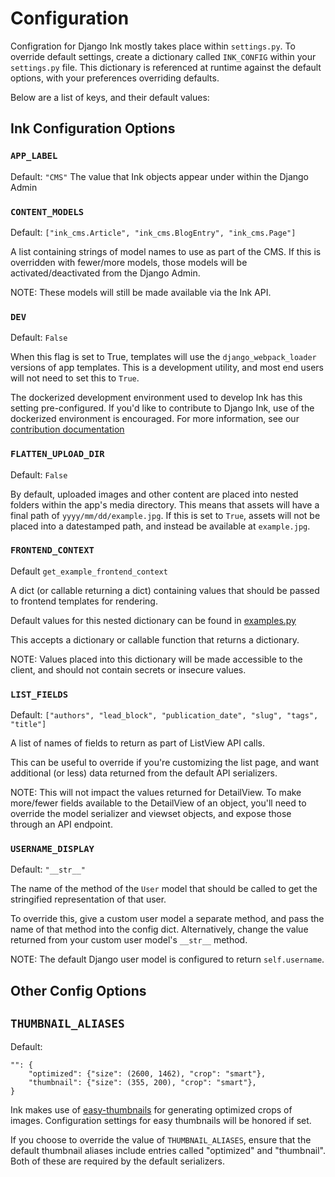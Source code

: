 # Configuration

Configration for Django Ink mostly takes place within `settings.py`. To override default
settings, create a dictionary called `INK_CONFIG` within your `settings.py` file. This
dictionary is referenced at runtime against the default options, with your preferences
overriding defaults.

Below are a list of keys, and their default values:

## Ink Configuration Options

### `APP_LABEL`
Default: `"CMS"`
The value that Ink objects appear under within the Django Admin

### `CONTENT_MODELS`
Default: `["ink_cms.Article", "ink_cms.BlogEntry", "ink_cms.Page"]`

A list containing strings of model names to use as part of the CMS. If this is
overridden with fewer/more models, those models will be activated/deactivated from
the Django Admin.

NOTE: These models will still be made available via the Ink API.

### `DEV`
Default: `False`

When this flag is set to True, templates will use the `django_webpack_loader`
versions of app templates. This is a development utility, and most end users will
not need to set this to `True`.

The dockerized development environment used to develop Ink has this setting
pre-configured. If you'd like to contribute to Django Ink, use of the dockerized
environment is encouraged. For more information, see our
[contribution documentation](contributing.md)

### `FLATTEN_UPLOAD_DIR`
Default: `False`

By default, uploaded images and other content are placed into nested folders
within the app's media directory. This means that assets will have a final path
of `yyyy/mm/dd/example.jpg`. If this is set to `True`, assets will not be placed
into a datestamped path, and instead be available at `example.jpg`. 

### `FRONTEND_CONTEXT`
Default `get_example_frontend_context`

A dict (or callable returning a dict) containing values that should
be passed to frontend templates for rendering.

Default values for this nested dictionary can be found
in [examples.py](../backend/ink_cms/examples.py)

This accepts a dictionary or callable function that returns a dictionary.

NOTE: Values placed into this dictionary will be made accessible to the client,
and should not contain secrets or insecure values.

### `LIST_FIELDS`
Default: `["authors", "lead_block", "publication_date", "slug", "tags", "title"]`

A list of names of fields to return as part of ListView API calls.

This can be useful to override if you're customizing the list page, and want
additional (or less) data returned from the default API serializers.

NOTE: This will not impact the values returned for DetailView. To make more/fewer
fields available to the DetailView of an object, you'll need to override the model
serializer and viewset objects, and expose those through an API endpoint.

### `USERNAME_DISPLAY`
Default: `"__str__"`

The name of the method of the `User` model that should be called to get the
stringified representation of that user.

To override this, give a custom user model a separate method, and pass the name
of that method into the config dict. Alternatively, change the value returned from
your custom user model's `__str__` method.

NOTE: The default Django user model is configured to return `self.username`.

## Other Config Options

## `THUMBNAIL_ALIASES`
Default:
```
"": {
    "optimized": {"size": (2600, 1462), "crop": "smart"},
    "thumbnail": {"size": (355, 200), "crop": "smart"},
}
```
Ink makes use of [easy-thumbnails](https://github.com/SmileyChris/easy-thumbnails) for
generating optimized crops of images. Configuration settings for easy thumbnails will
be honored if set.

If you choose to override the value of `THUMBNAIL_ALIASES`, ensure that the default
thumbnail aliases include entries called "optimized" and "thumbnail". Both of these
are required by the default serializers.
